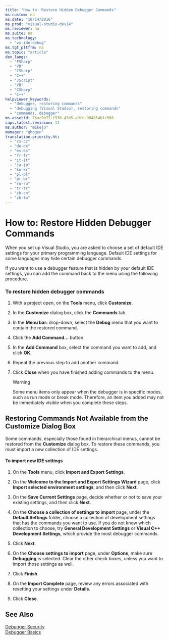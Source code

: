 ```yaml
---
title: "How to: Restore Hidden Debugger Commands"
ms.custom: na
ms.date: "10/14/2016"
ms.prod: "visual-studio-dev14"
ms.reviewer: na
ms.suite: na
ms.technology: 
  - "vs-ide-debug"
ms.tgt_pltfrm: na
ms.topic: "article"
dev_langs: 
  - "FSharp"
  - "VB"
  - "CSharp"
  - "C++"
  - "JScript"
  - "VB"
  - "CSharp"
  - "C++"
helpviewer_keywords: 
  - "debugger, restoring commands"
  - "debugging [Visual Studio], restoring commands"
  - "commands, debugger"
ms.assetid: 76ac9b77-f536-43b5-a9fc-984854b1c566
caps.latest.revision: 11
ms.author: "mikejo"
manager: "ghogen"
translation.priority.ht: 
  - "cs-cz"
  - "de-de"
  - "es-es"
  - "fr-fr"
  - "it-it"
  - "ja-jp"
  - "ko-kr"
  - "pl-pl"
  - "pt-br"
  - "ru-ru"
  - "tr-tr"
  - "zh-cn"
  - "zh-tw"
---
```

# How to: Restore Hidden Debugger Commands
When you set up Visual Studio, you are asked to choose a set of default IDE settings for your primary programming language. Default IDE settings for some languages may hide certain debugger commands.  
  
 If you want to use a debugger feature that is hidden by your default IDE settings, you can add the command back to the menu using the following procedure.  
  
### To restore hidden debugger commands  
  
1.  With a project open, on the **Tools** menu, click **Customize**.  
  
2.  In the **Customize** dialog box, click the **Commands** tab.  
  
3.  In the **Menu bar:** drop-down, select the **Debug** menu that you want to contain the restored command.  
  
4.  Click the **Add Command…** button.  
  
5.  In the **Add Command** box, select the command you want to add, and click **OK**.  
  
6.  Repeat the previous step to add another command.  
  
7.  Click **Close** when you have finished adding commands to the menu.  
  
    > [!WARNING]
    >  Some menu items only appear when the debugger is in specific modes, such as run mode or break mode. Therefore, an item you added may not be immediately visible when you complete these steps.  
  
## Restoring Commands Not Available from the Customize Dialog Box  
 Some commands, especially those found in hierarchical menus, cannot be restored from the **Customize** dialog box. To restore these commands, you must import a new collection of IDE settings.  
  
#### To import new IDE settings  
  
1.  On the **Tools** menu, click **Import and Export Settings**.  
  
2.  On the **Welcome to the Import and Export Settings Wizard** page, click **Import selected environment settings**, and then click **Next**.  
  
3.  On the **Save Current Settings** page, decide whether or not to save your existing settings, and then click **Next**.  
  
4.  On the **Choose a collection of settings to import** page, under the **Default Settings** folder, choose a collection of development settings that has the commands you want to use. If you do not know which collection to choose, try **General Development Settings** or **Visual C++ Development Settings**, which  provide the most debugger commands.  
  
5.  Click **Next**.  
  
6.  On the **Choose settings to import** page, under **Options**, make sure **Debugging** is selected. Clear the other check boxes, unless you want to import those settings as well.  
  
7.  Click **Finish**.  
  
8.  On the **Import Complete** page, review any errors associated with resetting your settings under **Details**.  
  
9. Click **Close**.  
  
## See Also  
 [Debugger Security](../debugger/debugger-security.md)   
 [Debugger Basics](../debugger/debugger-basics.md)